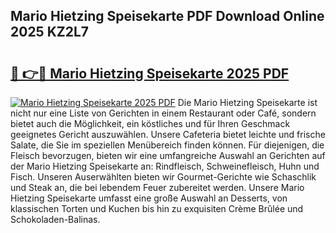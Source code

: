 ## Mario Hietzing Speisekarte PDF Download Online 2025 KZ2L7

# <h2><a href="http://gc8ewe4.nevu.top/?p=Mario+Hietzing+Speisekarte">🔗 👉🔴 Mario Hietzing Speisekarte 2025 PDF</a></h2>

[![Mario Hietzing Speisekarte 2025 PDF](https://i.imgur.com/dBaPXMq.png)](http://gc8ewe4.nevu.top/?p=Mario+Hietzing+Speisekarte)
Die Mario Hietzing Speisekarte ist nicht nur eine Liste von Gerichten in einem Restaurant oder Café, sondern bietet auch die Möglichkeit, ein köstliches und für Ihren Geschmack geeignetes Gericht auszuwählen. Unsere Cafeteria bietet leichte und frische Salate, die Sie im speziellen Menübereich finden können. Für diejenigen, die Fleisch bevorzugen, bieten wir eine umfangreiche Auswahl an Gerichten auf der Mario Hietzing Speisekarte an: Rindfleisch, Schweinefleisch, Huhn und Fisch. Unseren Auserwählten bieten wir Gourmet-Gerichte wie Schaschlik und Steak an, die bei lebendem Feuer zubereitet werden. Unsere Mario Hietzing Speisekarte umfasst eine große Auswahl an Desserts, von klassischen Torten und Kuchen bis hin zu exquisiten Crème Brûlée und Schokoladen-Balinas.
